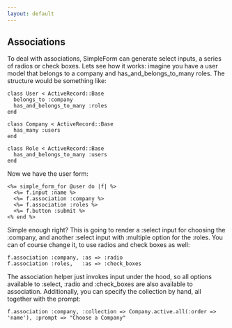 ```yaml
---
layout: default
---
```


## Associations

To deal with associations, SimpleForm can generate select inputs, a series of radios or check boxes. Lets see how it works: imagine you have a user model that belongs to a company and has_and_belongs_to_many roles. The structure would be something like:

    class User < ActiveRecord::Base
      belongs_to :company
      has_and_belongs_to_many :roles
    end

    class Company < ActiveRecord::Base
      has_many :users
    end

    class Role < ActiveRecord::Base
      has_and_belongs_to_many :users
    end

Now we have the user form:

    <%= simple_form_for @user do |f| %>
      <%= f.input :name %>
      <%= f.association :company %>
      <%= f.association :roles %>
      <%= f.button :submit %>
    <% end %>

Simple enough right? This is going to render a :select input for choosing the :company, and another :select input with :multiple option for the :roles. You can of course change it, to use radios and check boxes as well:

    f.association :company, :as => :radio
    f.association :roles,   :as => :check_boxes

The association helper just invokes input under the hood, so all options available to :select, :radio and :check_boxes are also available to association. Additionally, you can specify the collection by hand, all together with the prompt:

    f.association :company, :collection => Company.active.all(:order => 'name'), :prompt => "Choose a Company"
